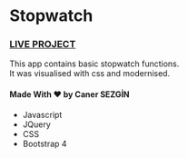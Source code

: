 # Stopwatch

### [LIVE PROJECT](https://canersezgin.github.io/stopwatch/)

This app contains basic stopwatch functions. <br>
It was visualised with css and modernised. <br>

#### Made With ❤ by Caner SEZGİN 
* Javascript 
* JQuery 
* CSS 
* Bootstrap 4
